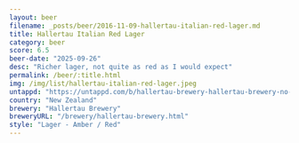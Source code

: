 ```yaml
---
layout: beer
filename: _posts/beer/2016-11-09-hallertau-italian-red-lager.md
title: Hallertau Italian Red Lager
category: beer
score: 6.5
beer-date: "2025-09-26"
desc: "Richer lager, not quite as red as I would expect"
permalink: /beer/:title.html
img: /img/list/hallertau-italian-red-lager.jpeg
untappd: "https://untappd.com/b/hallertau-brewery-hallertau-brewery-no-2-italian-red-lager/6143909"
country: "New Zealand"
brewery: "Hallertau Brewery"
breweryURL: "/brewery/hallertau-brewery.html"
style: "Lager - Amber / Red"
---
```

